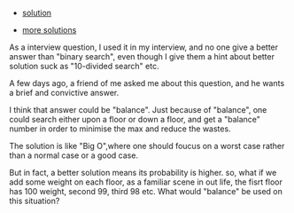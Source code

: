 - [solution](http://www.datagenetics.com/blog/july22012/index.html)

- [more solutions](https://www.quora.com/You-have-2-eggs-You-are-on-a-100-floor-building-You-drop-the-egg-from-a-particular-floor-It-breaks-or-survives-If-it-survives-you-can-throw-the-same-egg-from-a-higher-floor-How-many-attempts-do-you-need-to-identify-the-max-floor-at-which-the-egg-doesnt-break-when-thrown-down)

As a interview question, I used it in my interview, and no one give a better answer than "binary search", even though I give them a hint about better solution suck as "10-divided search" etc.

A few days ago, a friend of me asked me about this question, and he wants a brief and convictive answer.

I think that answer could be "balance". Just because of "balance", one could search either upon a floor or down a floor, and get a "balance" number in order to minimise the max and reduce the wastes.

The solution is like "Big O",where one should foucus on a worst case rather than a normal case or a good case.

But in fact, a better solution means its probability is higher. so, what if we add some weight on each floor, as a familiar scene in out life, the fisrt floor has 100 weight, second 99, third 98 etc. What would "balance" be used on this situation?


